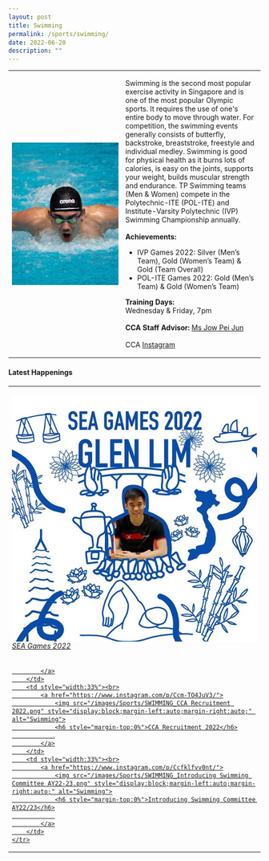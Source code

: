 ```yaml
---
layout: post
title: Swimming
permalink: /sports/swimming/
date: 2022-06-20
description: ""
---
```

<table>
    <tbody><tr>
        <td style="width:45%"><img src="/images/Sports/SWIMMING.png" style="display:block;margin-left:auto;margin-right:auto;" alt="Swimming"></td>
        <td>
            <p>
                Swimming is the second most popular exercise activity in Singapore and is one of the most popular Olympic sports. It requires the use of one's entire body to move through water. For competition, the swimming events generally consists of butterfly, backstroke, breaststroke, freestyle and individual medley. Swimming is good for physical health as it burns lots of calories, is easy on the joints, supports your weight, builds muscular strength and endurance. TP Swimming teams (Men &amp; Women) compete in the Polytechnic-ITE (POL-ITE) and Institute-Varsity Polytechnic (IVP) Swimming Championship annually.<br>
                <br>
                <b>Achievements:</b><br>
                </p><ul>
                    <li>IVP Games 2022: Silver (Men’s Team), Gold (Women’s Team) &amp; Gold (Team Overall)</li>
                    <li> POL-ITE Games 2022: Gold (Men’s Team) &amp; Gold (Women’s Team)</li>
                </ul>
            <p></p>
            <p>
                <b>Training Days:</b><br>
                Wednesday &amp; Friday, 7pm<br>
                <br>
                <b>CCA Staff Advisor:</b> <a href="Pei_Jun_JOW@tp.edu.sg">Ms Jow Pei Jun</a><br>
                <br>
                CCA <a href="https://www.instagram.com/tplsst">Instagram</a>
            </p>
        </td>
    </tr>
</tbody></table>


#### Latest Happenings

<table>
    <tbody><tr>
        <td style="width:33%"><br>
            <a href="https://www.instagram.com/p/CddUcTlJ7lS/">
                <img src="/images/Sports/SWIMMING_SEA Games 2022.png" style="display:block;margin-left:auto;margin-right:auto;" alt="Swimming">
                <h6 style="margin-top:0%">SEA Games 2022</h6>
                
            </a>
        </td>
        <td style="width:33%"><br>
            <a href="https://www.instagram.com/p/Ccm-TO4JuV3/">
                <img src="/images/Sports/SWIMMING_CCA Recruitment 2022.png" style="display:block;margin-left:auto;margin-right:auto;" alt="Swimming">
                <h6 style="margin-top:0%">CCA Recruitment 2022</h6>
                
            </a>
        </td>
        <td style="width:33%"><br>
            <a href="https://www.instagram.com/p/Ccfklfvv0nt/">
                <img src="/images/Sports/SWIMMING_Introducing Swimming Committee AY22-23.png" style="display:block;margin-left:auto;margin-right:auto;" alt="Swimming">
                <h6 style="margin-top:0%">Introducing Swimming Committee AY22/23</h6>
                
            </a>
        </td>
    </tr>
</tbody></table>